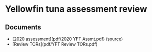 # Yellowfin tuna assessment review

## Documents

- [2020 assessment](pdf/2020 YFT Assmt.pdf)
  ([source](https://meetings.wcpfc.int/node/11694))
- [Review TORs](pdf/YFT Review TORs.pdf)
